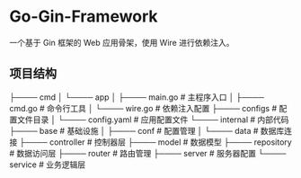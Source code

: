 # Go-Gin-Framework

一个基于 Gin 框架的 Web 应用骨架，使用 Wire 进行依赖注入。

## 项目结构

├──── cmd
│ └──── app
│   ├──── main.go # 主程序入口
│   ├──── cmd.go # 命令行工具
│   └──── wire.go # 依赖注入配置
├──── configs # 配置文件目录
│ └──── config.yaml # 应用配置文件
└──── internal # 内部代码
  ├──── base # 基础设施
  │ ├──── conf # 配置管理
  │ └──── data # 数据库连接
  ├──── controller # 控制器层
  ├──── model # 数据模型
  ├──── repository # 数据访问层
  ├──── router # 路由管理
  ├──── server # 服务器配置
  └──── service # 业务逻辑层




